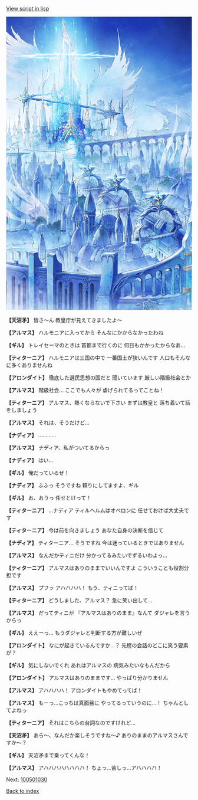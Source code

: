 [View script in lisp](../scripts/100501020.txt)

![angel_world.png](../images/backgrounds/angel_world.png)

**【天沼矛】**
皆さ～ん
教皇庁が見えてきましたよ～

**【アルマス】**
ハルモニアに入ってから
そんなにかからなかったわね

**【ギル】**
トレイセーマのときは
首都まで行くのに
何日もかかったからなあ…

**【ティターニア】**
ハルモニアは三国の中で
一番国土が狭いんです
人口もそんなに多くありませんね

**【アロンダイト】**
徹底した選民思想の国だと
聞いています
厳しい階級社会とか

**【アルマス】**
階級社会…
ここでも人々が
虐げられてるってことね！

**【ティターニア】**
アルマス、熱くならないで下さい
まずは教皇と
落ち着いて話をしましょう

**【アルマス】**
それは、そうだけど…

**【ナディア】**
…………

**【アルマス】**
ナディア、私がついてるからっ

**【ナディア】**
はい…

**【ギル】**
俺だっているぜ！

**【ナディア】**
ふふっ
そうですね
頼りにしてますよ、ギル

**【ギル】**
お、おうっ
任せとけって！

**【ティターニア】**
…ナディア
ティルヘルムはオベロンに
任せておけば大丈夫です

**【ティターニア】**
今は前を向きましょう
あなた自身の決断を信じて

**【ナディア】**
ティターニア…
そうですね
今は迷っているときではありません

**【アルマス】**
なんだかティニだけ
分かってるみたいでずるいわよっ…

**【ティターニア】**
アルマスはありのままでいいんですよ
こういうことも役割分担です

**【アルマス】**
プフッ
アハハハハ！
もう、ティニってば！

**【ティターニア】**
どうしました、アルマス？
急に笑い出して…

**【アルマス】**
だってティニが
『アルマスはありのまま』なんて
ダジャレを言うからっ

**【ギル】**
ええーっ…
もうダジャレと判断する方が難しいぜ

**【アロンダイト】**
なにが起きているんですか…？
先程の会話のどこに笑う要素が？

**【ギル】**
気にしないでくれ
あれはアルマスの
病気みたいなもんだから

**【アロンダイト】**
アルマスはありのままです…
やっぱり分かりません

**【アルマス】**
アハハハハ！
アロンダイトもやめてってば！

**【アルマス】**
もーっ…こっちは真面目に
やってるっていうのに…！
ちゃんとしてよねっ

**【ティターニア】**
それはこちらの台詞なのですけれど…

**【天沼矛】**
あら～、なんだか楽しそうですね～♪
ありのままのアルマスさんですか～？

**【ギル】**
天沼矛まで乗ってくんな！

**【アルマス】**
アハハハハハハハハ！
ちょっ…苦しっ…アハハハハ！

Next: [100501030](100501030.md)

[Back to index](index.md)
